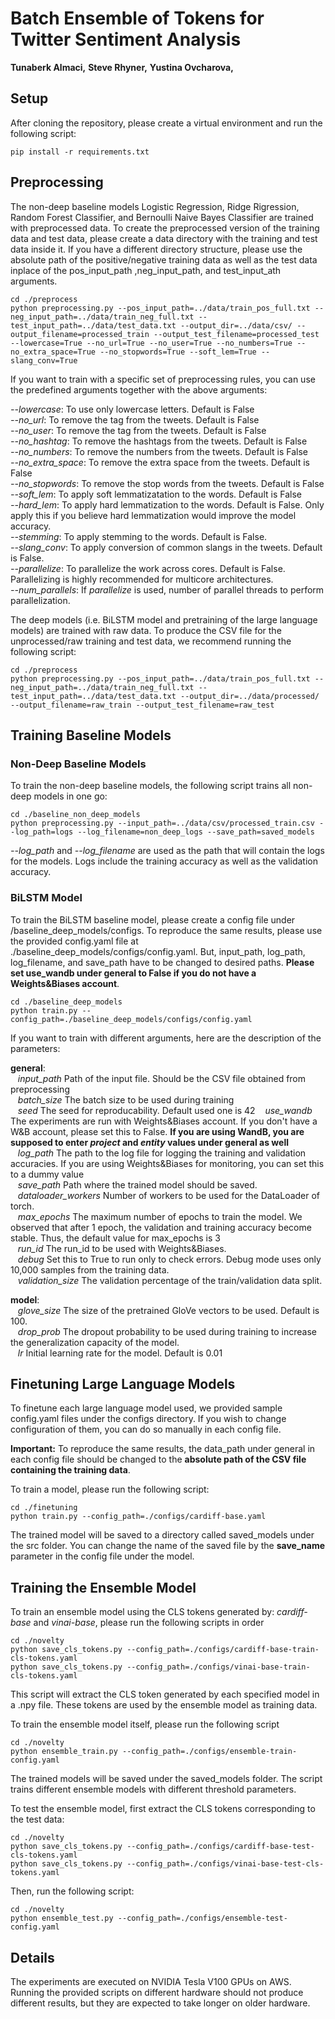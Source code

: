 # Batch Ensemble of Tokens for Twitter Sentiment Analysis
**Tunaberk Almaci,** **Steve Rhyner,** **Yustina Ovcharova,**

## Setup

After cloning the repository, please create a virtual environment and run the following script:
```
pip install -r requirements.txt
```

## Preprocessing
The non-deep baseline models Logistic Regression, Ridge Rigression, Random Forest Classifier, and Bernoulli Naive Bayes Classifier are trained with preprocessed data.
To create the preprocessed version of the training data and test data, please create a data directory with the training and test data inside it.
If you have a different directory structure, please use the absolute path of the positive/negative training data as well as the test data inplace of the pos_input_path ,neg_input_path, and test_input_ath arguments.
```
cd ./preprocess
python preprocessing.py --pos_input_path=../data/train_pos_full.txt --neg_input_path=../data/train_neg_full.txt --test_input_path=../data/test_data.txt --output_dir=../data/csv/ --output_filename=processed_train --output_test_filename=processed_test --lowercase=True --no_url=True --no_user=True --no_numbers=True --no_extra_space=True --no_stopwords=True --soft_lem=True --slang_conv=True
```

If you want to train with a specific set of preprocessing rules, you can use the predefined arguments together with the above arguments:

*--lowercase*: To use only lowercase letters. Default is False  
*--no_url*: To remove the **<url>** tag from the tweets. Default is False  
*--no_user*: To remove the **<user>** tag from the tweets. Default is False  
*--no_hashtag*: To remove the hashtags from the tweets. Default is False  
*--no_numbers*: To remove the numbers from the tweets. Default is False  
*--no_extra_space*: To remove the extra space from the tweets. Default is False  
*--no_stopwords*: To remove the stop words from the tweets. Default is False  
*--soft_lem*: To apply soft lemmatizatation to the words. Default is False  
*--hard_lem*: To apply hard lemmatization to the words. Default is False. Only apply this if you believe hard lemmatization would improve the model accuracy.  
*--stemming*: To apply stemming to the words. Default is False.  
*--slang_conv*: To apply conversion of common slangs in the tweets. Default is False.  
*--parallelize*: To parallelize the work across cores. Default is False. Parallelizing is highly recommended for multicore architectures.  
*--num_parallels*: If *parallelize* is used, number of parallel threads to perform parallelization.  

The deep models (i.e. BiLSTM model and pretraining of the large language models) are trained with raw data. To produce the CSV file for the unprocessed/raw training and test data, we recommend running the following script:
```
cd ./preprocess
python preprocessing.py --pos_input_path=../data/train_pos_full.txt --neg_input_path=../data/train_neg_full.txt --test_input_path=../data/test_data.txt --output_dir=../data/processed/ --output_filename=raw_train --output_test_filename=raw_test
```

## Training Baseline Models
### Non-Deep Baseline Models

To train the non-deep baseline models, the following script trains all non-deep models in one go:
```
cd ./baseline_non_deep_models
python preprocessing.py --input_path=../data/csv/processed_train.csv --log_path=logs --log_filename=non_deep_logs --save_path=saved_models
```
*--log_path* and *--log_filename* are used as the path that will contain the logs for the models. Logs include the training accuracy as well as the validation accuracy.

### BiLSTM Model

To train the BiLSTM baseline model, please create a config file under /baseline_deep_models/configs. To reproduce the same results, please use the provided config.yaml file at ./baseline_deep_models/configs/config.yaml. But, input_path, log_path, log_filename, and save_path have to be changed to desired paths. **Please set use_wandb under general to False if you do not have a Weights&Biases account**.

```
cd ./baseline_deep_models
python train.py --config_path=./baseline_deep_models/configs/config.yaml
```

If you want to train with different arguments, here are the description of the parameters:

**general**:  
&nbsp;&nbsp; *input_path* Path of the input file. Should be the CSV file obtained from preprocessing  
&nbsp;&nbsp; *batch_size* The batch size to be used during training  
&nbsp;&nbsp; *seed* The seed for reproducability. Default used one is 42 
&nbsp;&nbsp; *use_wandb* The experiments are run with Weights&Biases account. If you don't have a W&B account, please set this to False. **If you are using WandB, you are supposed to enter *project* and *entity* values under general as well**  
&nbsp;&nbsp; *log_path* The path to the log file for logging the training and validation accuracies. If you are using Weights&Biases for monitoring, you can set this to a dummy value  
&nbsp;&nbsp; *save_path* Path where the trained model should be saved.  
&nbsp;&nbsp; *dataloader_workers* Number of workers to be used for the DataLoader of torch.  
&nbsp;&nbsp; *max_epochs* The maximum number of epochs to train the model. We observed that after 1 epoch, the validation and training accuracy become stable. Thus, the default value for max_epochs is 3  
&nbsp;&nbsp; *run_id* The run_id to be used with Weights&Biases.  
&nbsp;&nbsp; *debug* Set this to True to run only to check errors. Debug mode uses only 10,000 samples from the training data.  
&nbsp;&nbsp; *validation_size* The validation percentage of the train/validation data split.  

**model**:  
&nbsp;&nbsp; *glove_size* The size of the pretrained GloVe vectors to be used. Default is 100.  
&nbsp;&nbsp; *drop_prob* The dropout probability to be used during training to increase the generalization capacity of the model.  
&nbsp;&nbsp; *lr* Initial learning rate for the model. Default is 0.01  

## Finetuning Large Language Models

To finetune each large language model used, we provided sample config.yaml files under the configs directory. If you wish to change configuration of them, you can do so manually in each config file.

**Important:** To reproduce the same results, the data_path under general in each config file should be changed to the **absolute path of the CSV file containing the training data**. 

To train a model, please run the following script:
```
cd ./finetuning
python train.py --config_path=./configs/cardiff-base.yaml
```

The trained model will be saved to a directory called saved_models under the src folder. 
You can change the name of the saved file by the **save_name** parameter in the config file under the model.

## Training the Ensemble Model

To train an ensemble model using the CLS tokens generated by: *cardiff-base* and *vinai-base*, please run the following scripts in order

```
cd ./novelty
python save_cls_tokens.py --config_path=./configs/cardiff-base-train-cls-tokens.yaml
python save_cls_tokens.py --config_path=./configs/vinai-base-train-cls-tokens.yaml
```

This script will extract the CLS token generated by each specified model in a .npy file. These tokens are used by the ensemble model as training data.

To train the ensemble model itself, please run the following script 
```
cd ./novelty
python ensemble_train.py --config_path=./configs/ensemble-train-config.yaml
```

The trained models will be saved under the saved_models folder. The script trains different ensemble models with different threshold parameters.

To test the ensemble model, first extract the CLS tokens corresponding to the test data:
```
cd ./novelty
python save_cls_tokens.py --config_path=./configs/cardiff-base-test-cls-tokens.yaml
python save_cls_tokens.py --config_path=./configs/vinai-base-test-cls-tokens.yaml
```

Then, run the following script:
```
cd ./novelty
python ensemble_test.py --config_path=./configs/ensemble-test-config.yaml
```

## Details

The experiments are executed on NVIDIA Tesla V100 GPUs on AWS. Running the provided scripts on different hardware should not produce different results, but they are expected to take longer on older hardware.

